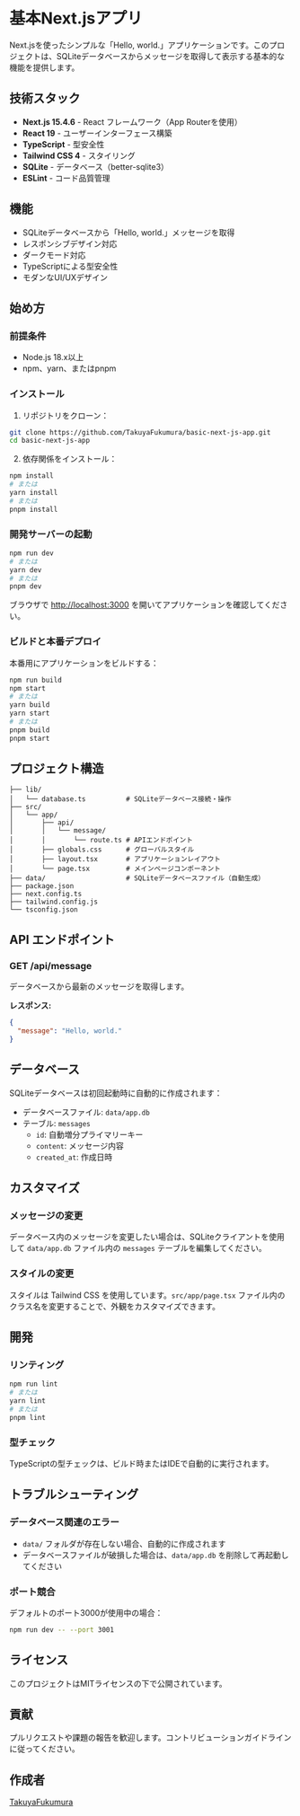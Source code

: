 # 基本Next.jsアプリ

Next.jsを使ったシンプルな「Hello, world.」アプリケーションです。このプロジェクトは、SQLiteデータベースからメッセージを取得して表示する基本的な機能を提供します。

## 技術スタック

- **Next.js 15.4.6** - React フレームワーク（App Routerを使用）
- **React 19** - ユーザーインターフェース構築
- **TypeScript** - 型安全性
- **Tailwind CSS 4** - スタイリング
- **SQLite** - データベース（better-sqlite3）
- **ESLint** - コード品質管理

## 機能

- SQLiteデータベースから「Hello, world.」メッセージを取得
- レスポンシブデザイン対応
- ダークモード対応
- TypeScriptによる型安全性
- モダンなUI/UXデザイン

## 始め方

### 前提条件

- Node.js 18.x以上
- npm、yarn、またはpnpm

### インストール

1. リポジトリをクローン：
```bash
git clone https://github.com/TakuyaFukumura/basic-next-js-app.git
cd basic-next-js-app
```

2. 依存関係をインストール：
```bash
npm install
# または
yarn install
# または
pnpm install
```

### 開発サーバーの起動

```bash
npm run dev
# または
yarn dev
# または
pnpm dev
```

ブラウザで [http://localhost:3000](http://localhost:3000) を開いてアプリケーションを確認してください。

### ビルドと本番デプロイ

本番用にアプリケーションをビルドする：

```bash
npm run build
npm start
# または
yarn build
yarn start
# または
pnpm build
pnpm start
```

## プロジェクト構造

```
├── lib/
│   └── database.ts          # SQLiteデータベース接続・操作
├── src/
│   └── app/
│       ├── api/
│       │   └── message/
│       │       └── route.ts # APIエンドポイント
│       ├── globals.css      # グローバルスタイル
│       ├── layout.tsx       # アプリケーションレイアウト
│       └── page.tsx         # メインページコンポーネント
├── data/                    # SQLiteデータベースファイル（自動生成）
├── package.json
├── next.config.ts
├── tailwind.config.js
└── tsconfig.json
```

## API エンドポイント

### GET /api/message

データベースから最新のメッセージを取得します。

**レスポンス:**
```json
{
  "message": "Hello, world."
}
```

## データベース

SQLiteデータベースは初回起動時に自動的に作成されます：

- データベースファイル: `data/app.db`
- テーブル: `messages`
  - `id`: 自動増分プライマリーキー
  - `content`: メッセージ内容
  - `created_at`: 作成日時

## カスタマイズ

### メッセージの変更

データベース内のメッセージを変更したい場合は、SQLiteクライアントを使用して `data/app.db` ファイル内の `messages` テーブルを編集してください。

### スタイルの変更

スタイルは Tailwind CSS を使用しています。`src/app/page.tsx` ファイル内のクラス名を変更することで、外観をカスタマイズできます。

## 開発

### リンティング

```bash
npm run lint
# または
yarn lint
# または
pnpm lint
```

### 型チェック

TypeScriptの型チェックは、ビルド時またはIDEで自動的に実行されます。

## トラブルシューティング

### データベース関連のエラー

- `data/` フォルダが存在しない場合、自動的に作成されます
- データベースファイルが破損した場合は、`data/app.db` を削除して再起動してください

### ポート競合

デフォルトのポート3000が使用中の場合：

```bash
npm run dev -- --port 3001
```

## ライセンス

このプロジェクトはMITライセンスの下で公開されています。

## 貢献

プルリクエストや課題の報告を歓迎します。コントリビューションガイドラインに従ってください。

## 作成者

[TakuyaFukumura](https://github.com/TakuyaFukumura)